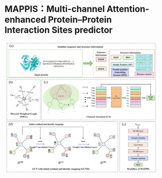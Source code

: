 # MAPPIS：Multi-channel Attention-enhanced Protein–Protein Interaction Sites predictor
![描述文字](Doc/1.jpg)
